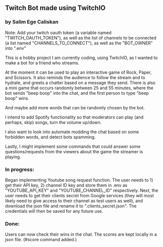 ## Twitch Bot made using TwitchIO
### by Salim Ege Caliskan

Note: Add your twitch oauth token (a variable named "TWITCH_OAUTH_TOKEN"), as well as the list of channels to be connected (a list named "CHANNELS_TO_CONNECT"), as well as the "BOT_OWNER" into ".env"

This is a hobby project I am currently coding, using TwitchIO, as
I wanted to make a bot for a friend who streams.

At the moment it can be used to play an interactive game of Rock, Paper, and Scissors.
It also reminds the audience to follow the stream and to hydrate, and greets a chatter based on a message they send.
There is also a mini game that occurs randomly between 25 and 55 minutes, where the bot sends "beep boop" into the chat, and the first person to type "beep boop" wins.

And maybe add more words that can be randomly chosen by the bot.

I intend to add Spotify functionality so that moderators can play (and perhaps, skip) songs, turn the volume up/down.

I also want to look into automate modding the chat based on some forbidden words, and detect bots spamming.

Lastly, I might implement some commands that could answer some questions/requests from the viewers about the game the streamer is playing.

### In progress:

Began implementing Youtube song request function. The user needs to 1) get their API key, 2) channel ID key and store them in .env as "YOUTUBE_API_KEY" and "YOUTUBE_CHANNEL_ID" respectively.
Next, the user needs to get their clients secret from Google services (they will most likely need to give access to their channel as test users as well), and download the json file and rename it to ".clients_secret.json".
The credentials will then be saved for any future use.

### Done:
Users can now check their wins in the chat. The scores are kept locally in a json file. (#score command added.)